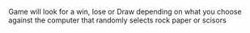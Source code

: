 Game will look for a win, lose or Draw depending on what you choose against the computer that randomly selects rock paper or scisors

